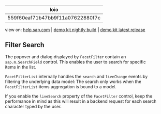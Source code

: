 | loio |
| -----|
| 559f60eaf71b47bb9f11a07622880f7c |

<div id="loio">

view on: [help.sap.com](https://help.sap.com/viewer/DRAFT/3237636b137e43519a20ad5513c49ccb/latest/en-US/559f60eaf71b47bb9f11a07622880f7c.html) | [demo kit nightly build](https://openui5nightly.hana.ondemand.com/#/topic/559f60eaf71b47bb9f11a07622880f7c) | [demo kit latest release](https://openui5.hana.ondemand.com/#/topic/559f60eaf71b47bb9f11a07622880f7c)</div>
<!-- loio559f60eaf71b47bb9f11a07622880f7c -->

## Filter Search

The popover and dialog displayed by `FacetFilter` contain an `sap.m.SearchField` control. This enables the user to search for specific items in the list.

`FacetFilterList` internally handles the `search` and `liveChange` events by filtering the underlying data model: The search only works when the `FacetFilterList` items aggregation is bound to a model.

If you enable the `liveSearch` property of the `FacetFilter` control, keep the performance in mind as this will result in a backend request for each search character typed by the user.

